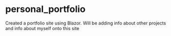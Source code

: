 # personal_portfolio
Created a portfolio site using Blazor. Will be adding info about other projects and info about myself onto this site
